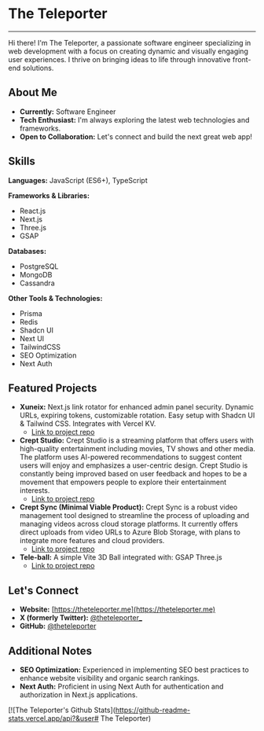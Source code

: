 # The Teleporter

---

Hi there! I'm The Teleporter, a passionate software engineer specializing in web development with a focus on creating dynamic and visually engaging user experiences. I thrive on bringing ideas to life through innovative front-end solutions.

## About Me

* **Currently:** Software Engineer
* **Tech Enthusiast:** I'm always exploring the latest web technologies and frameworks.
* **Open to Collaboration:** Let's connect and build the next great web app!

## Skills

**Languages:** JavaScript (ES6+), TypeScript

**Frameworks & Libraries:**
* React.js
* Next.js
* Three.js
* GSAP

**Databases:**
* PostgreSQL
* MongoDB
* Cassandra

**Other Tools & Technologies:**
* Prisma
* Redis
* Shadcn UI
* Next UI
* TailwindCSS
* SEO Optimization
* Next Auth

## Featured Projects

* **Xuneix:** Next.js link rotator for enhanced admin panel security. Dynamic URLs, expiring tokens, customizable rotation. Easy setup with Shadcn UI & Tailwind CSS. Integrates with Vercel KV.
   * [Link to project repo](https://github.com/theteleporter/xuneix)
* **Crept Studio:** Crept Studio is a streaming platform that offers users with high-quality entertainment including movies, TV shows and other media. The platform uses AI-powered recommendations to suggest content users will enjoy and emphasizes a user-centric design. Crept Studio is constantly being improved based on user feedback and hopes to be a movement that empowers people to explore their entertainment interests.
   * [Link to project repo](https://github.com/jackwidmorgan/creptstudio)
* **Crept Sync (Minimal Viable Product):** Crept Sync is a robust video management tool designed to streamline the process of uploading and managing videos across cloud storage platforms. It currently offers direct uploads from video URLs to Azure Blob Storage, with plans to integrate more features and cloud providers.
   * [Link to project repo](https://github.com/theteleporter/crept-sync)
* **Tele-ball:** A simple Vite 3D Ball integrated with:  GSAP Three.js
   * [Link to project repo](https://github.com/theteleporter/tele-ball)

## Let's Connect

* **Website:** [https://theteleporter.me](https://theteleporter.me)
* **X (formerly Twitter):** [@theteleporter_](https://x.com/@theteleporter_)
* **GitHub:** [@theteleporter](https://github.com/theteleporter)

## Additional Notes

* **SEO Optimization:** Experienced in implementing SEO best practices to enhance website visibility and organic search rankings.
* **Next Auth:** Proficient in using Next Auth for authentication and authorization in Next.js applications.


[![The Teleporter's Github Stats](https://github-readme-stats.vercel.app/api?&user# The Teleporter)
